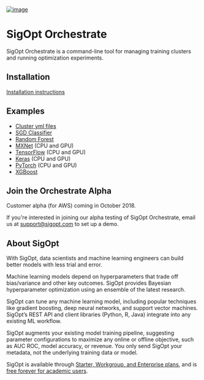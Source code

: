 [![image](https://sigopt.com/static/img/SigOpt_logo_horiz.png?raw=true)](https://sigopt.com)
# SigOpt Orchestrate
SigOpt Orchestrate is a command-line tool for managing training clusters and running optimization experiments.

## Installation
[Installation instructions](https://app.sigopt.com/docs/orchestrate/installation)

## Examples
* [Cluster yml files](clusters/)
* [SGD Classifier](sgd_classifier/)
* [Random Forest](random_forest/)
* [MXNet](mxnet_mnist/) (CPU and GPU)
* [TensorFlow](tensorflow_mnist/) (CPU and GPU)
* [Keras](keras_mnist/) (CPU and GPU)
* [PyTorch](pytorch_mnist/) (CPU and GPU)
* [XGBoost](xgboost/)

## Join the Orchestrate Alpha
Customer alpha (for AWS) coming in October 2018.

If you're interested in joining our alpha testing of SigOpt Orchestrate, email us at <support@sigopt.com> to set up a demo.

## About SigOpt

With SigOpt, data scientists and machine learning engineers can build better models with less trial and error.

Machine learning models depend on hyperparameters that trade off bias/variance and other key outcomes. SigOpt provides Bayesian hyperparameter optimization using an ensemble of the latest research.

SigOpt can tune any machine learning model, including popular techniques like gradient boosting, deep neural networks, and support vector machines. SigOpt’s REST API and client libraries (Python, R, Java) integrate into any existing ML workflow.

SigOpt augments your existing model training pipeline, suggesting parameter configurations to maximize any online or offline objective, such as AUC ROC, model accuracy, or revenue. You only send SigOpt your metadata, not the underlying training data or model.

SigOpt is available through [Starter, Workgroup, and Enterprise plans](https://sigopt.com/pricing), and is [free forever for academic users](https://sigopt.com/edu).

